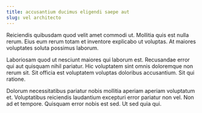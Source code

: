 ```yaml
---
title: accusantium ducimus eligendi saepe aut
slug: vel architecto
---
```


Reiciendis quibusdam quod velit amet commodi ut. Mollitia quis est nulla rerum. Eius eum rerum totam et inventore explicabo ut voluptas. At maiores voluptates soluta possimus laborum.

Laboriosam quod ut nesciunt maiores qui laborum est. Recusandae error qui aut quisquam nihil pariatur. Hic voluptatem sint omnis doloremque non rerum sit. Sit officia est voluptatem voluptas doloribus accusantium. Sit qui ratione.

Dolorum necessitatibus pariatur nobis mollitia aperiam aperiam voluptatum et. Voluptatibus reiciendis laudantium excepturi error pariatur non vel. Non ad et tempore. Quisquam error nobis est sed. Ut sed quia qui.
